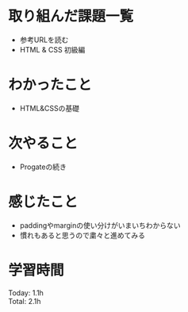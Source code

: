 # 取り組んだ課題一覧
- 参考URLを読む
- HTML & CSS 初級編
# わかったこと
- HTML&CSSの基礎
# 次やること
- Progateの続き
# 感じたこと
- paddingやmarginの使い分けがいまいちわからない
- 慣れもあると思うので粛々と進めてみる
# 学習時間
Today: 1.1h  
Total: 2.1h
